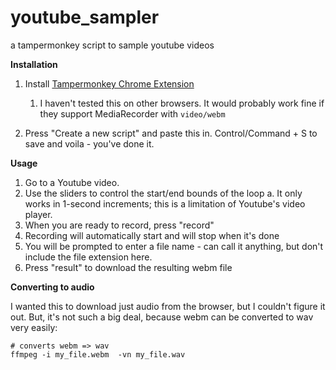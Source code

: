 # youtube_sampler
a tampermonkey script to sample youtube videos

**Installation**

1. Install [Tampermonkey Chrome Extension](https://chrome.google.com/webstore/detail/tampermonkey/dhdgffkkebhmkfjojejmpbldmpobfkfo?hl=en)
    1. I haven't tested this on other browsers. It would probably work fine if they support MediaRecorder with `video/webm`
  
2. Press "Create a new script" and paste this in. Control/Command + S to save and voila - you've done it.

**Usage**

1. Go to a Youtube video.
2. Use the sliders to control the start/end bounds of the loop
    a. It only works in 1-second increments; this is a limitation of Youtube's video player.
3. When you are ready to record, press "record"
4. Recording will automatically start and will stop when it's done
5. You will be prompted to enter a file name - can call it anything, but don't include the file extension here.
6. Press "result" to download the resulting webm file

**Converting to audio**

I wanted this to download just audio from the browser, but I couldn't figure it out. But, it's not such a big deal, because webm can be converted to wav very easily:

```
# converts webm => wav
ffmpeg -i my_file.webm  -vn my_file.wav
```
